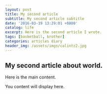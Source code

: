 ```yaml
---
layout: post
title: My second article
subtitle: My second article subtitle
date: '2016-03-19 13:29:01 +0800'
catalog: life
excerpt: Here is the second article I wrote.
tags: [basketball, brother]
categories: articles diary
header_img: /assets/imgs/calintz2.jpg
---
```


## My second article about world.

Here is the main content.

You content will display here.
